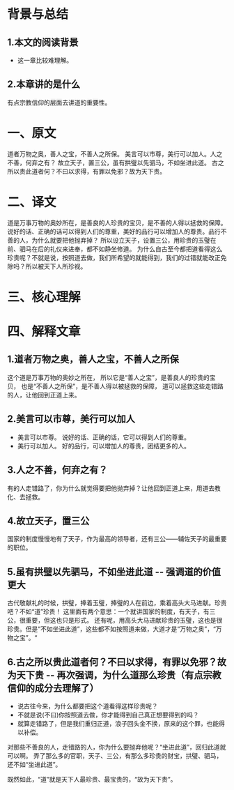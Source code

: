 # 背景与总结
## 1.本文的阅读背景
* 这一章比较难理解。

## 2.本章讲的是什么
有点宗教信仰的层面去讲道的重要性。

# 一、原文
道者万物之奥，善人之宝，不善人之所保。
美言可以市尊，美行可以加人。人之不善，何弃之有？
故立天子，置三公，虽有拱璧以先驷马，不如坐进此道。
古之所以贵此道者何？不曰以求得，有罪以免邪？故为天下贵。

# 二、译文
道是万事万物的奥妙所在，是善良的人珍贵的宝贝，是不善的人得以拯救的保障。
说好的话、正确的话可以得到人们的尊重，美好的品行可以增加人的尊贵。品行不善的人，为什么就要把他抛弃掉？
所以设立天子，设置三公，用珍贵的玉璧在前、驷马在后的礼仪来进奉，都不如静坐修道。
为什么自古至今都把道看得这么珍贵呢？不就是说，按照道去做，我们所希望的就能得到，我们的过错就能改正免除吗？所以被天下人所珍视。

# 三、核心理解

# 四、解释文章
## 1.道者万物之奥，善人之宝，不善人之所保
这个道是万事万物的奥妙之所在，
所以它是“善人之宝”​，是善良人的珍贵的宝贝，
也是“不善人之所保”​，是不善人得以被拯救的保障，
道可以拯救这些走错路的人，让他回到正道上来。

## 2.美言可以市尊，美行可以加人
* 美言可以市尊。
说好的话、正确的话，它可以得到人们的尊重。
* 美行可以加人。
好的品行，可以增加人的尊贵，团结更多的人。

## 3.人之不善，何弃之有？
有的人走错路了，你为什么就觉得要把他抛弃掉？让他回到正道上来，用道去教化、去拯救。

## 4.故立天子，置三公
国家的制度慢慢地有了天子，作为最高的领导者，还有三公——辅佐天子的最重要的职位。

## 5.虽有拱璧以先驷马，不如坐进此道 -- 强调道的价值更大
古代敬献礼的时候，拱璧，捧着玉璧，捧璧的人在前边，乘着高头大马进献。珍贵吧？不如“道”珍贵！
这里面有两个意思：一个就讲国家的制度，有天子，有三公，很重要，但这也只是形式。
还有呢，用高头大马进献珍贵的玉璧，这也是很珍贵。但是“不如坐进此道”​，这些都不如按照道来做，大道才是“万物之奥”​，​“万物之宝”​。“

## 6.古之所以贵此道者何？不曰以求得，有罪以免邪？故为天下贵 -- 再次强调，为什么道那么珍贵（有点宗教信仰的成分去理解了）
* 说古往今来，为什么都要把这个道看得这样珍贵呢？
* 不就是说(不曰)你按照道去做，你才能得到自己真正想要得到的吗？
* 就算走错路了，但是我们重归正道，浪子回头金不换，原来的这个罪，也能得以补偿。

对那些不善良的人，走错路的人，你为什么要抛弃他呢？​“坐进此道”​，回归此道就可以啊。
弄了那么多的官职，天子、三公，有那么多珍贵的财宝，拱璧、驷马，还不如“坐进此道”​。

既然如此，​“道”就是天下人最珍贵、最宝贵的，​“故为天下贵”​。

